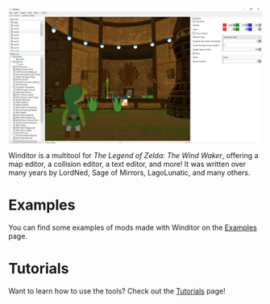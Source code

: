 <img src="./img/winditor.png" align=center>

Winditor is a multitool for *The Legend of Zelda: The Wind Waker*, offering a map editor, a collision editor, a text editor, and more! It was written over many years by LordNed, Sage of Mirrors, LagoLunatic, and many others.

# Examples
You can find some examples of mods made with Winditor on the [Examples](examples/examples.md) page.

# Tutorials
Want to learn how to use the tools? Check out the [Tutorials](tutorials/tutorials.md) page!

